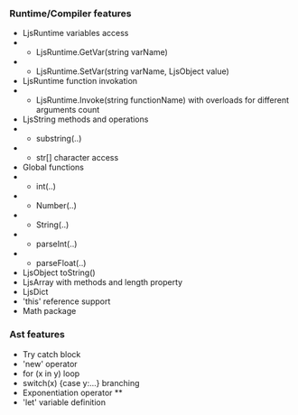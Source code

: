 ### Runtime/Compiler features
* LjsRuntime variables access
* * LjsRuntime.GetVar(string varName)
* * LjsRuntime.SetVar(string varName, LjsObject value)
* LjsRuntime function invokation
* * LjsRuntime.Invoke(string functionName) with overloads for different arguments count
* LjsString methods and operations
* * substring(..)
* * str[] character access
* Global functions
* * int(..)
* * Number(..)
* * String(..)
* * parseInt(..)
* * parseFloat(..)
* LjsObject toString()
* LjsArray with methods and length property
* LjsDict
* 'this' reference support
* Math package

### Ast features
* Try catch block
* 'new' operator
* for (x in y) loop
* switch(x) {case y:...} branching
* Exponentiation operator **
* 'let' variable definition

